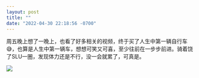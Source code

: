 ```yaml
---
layout: post
title: ""
date: "2022-04-30 22:18:56 -0700"
---
```


周五晚上想了一晚上，也看了好多相关的视频，终于买了人生中第一辆自行车😅，也算是人生中第一辆车，想想可笑又可喜，至少往前在一步步前进。骑着饶了SLU一圈，发现体力还是不行，没一会就累了，可真是。

![]({{site.cdnurl}}/assets/yinshui/images/posts/first-bike.jpg)
